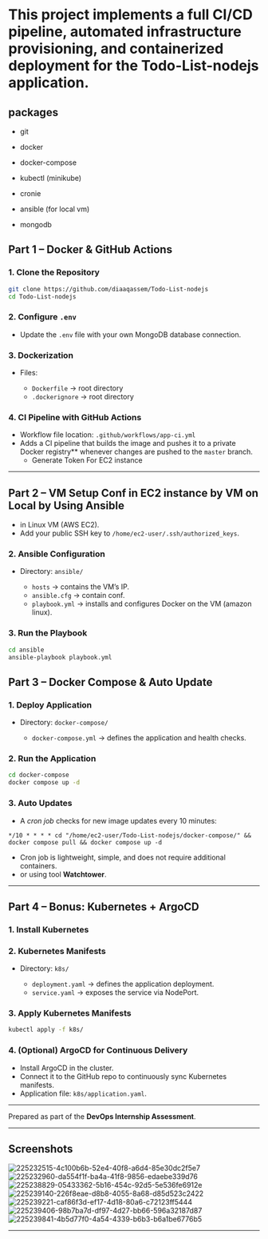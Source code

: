 
# This project implements a full CI/CD pipeline, automated infrastructure provisioning, and containerized deployment for the **Todo-List-nodejs** application.
## packages
* git

* docker

* docker-compose

* kubectl (minikube)

* cronie

* ansible (for local vm)

* mongodb




## Part 1 – Docker & GitHub Actions

### 1. Clone the Repository

```bash
git clone https://github.com/diaaqassem/Todo-List-nodejs
cd Todo-List-nodejs
```

### 2. Configure `.env`

* Update the `.env` file with your own MongoDB database connection.

### 3. Dockerization

* Files:

  * `Dockerfile` → root directory
  * `.dockerignore` → root directory

### 4. CI Pipeline with GitHub Actions

* Workflow file location: `.github/workflows/app-ci.yml`
* Adds a CI pipeline that builds the image and pushes it to a private Docker registry** whenever changes are pushed to the `master` branch.
  * Generate Token For EC2 instance

---

##  Part 2 – VM Setup Conf in EC2 instance by VM on Local by Using Ansible

* in Linux VM (AWS EC2).
* Add your public SSH key to `/home/ec2-user/.ssh/authorized_keys`.

### 2. Ansible Configuration

* Directory: `ansible/`

  * `hosts` → contains the VM’s IP.
  *  `ansible.cfg` → contain conf.
  * `playbook.yml` → installs and configures Docker on the VM (amazon linux).

### 3. Run the Playbook

```bash
cd ansible
ansible-playbook playbook.yml
```



## Part 3 – Docker Compose & Auto Update

### 1. Deploy Application

* Directory: `docker-compose/`

  * `docker-compose.yml` → defines the application and health checks.

### 2. Run the Application

```bash
cd docker-compose
docker compose up -d
```

### 3. Auto Updates

* A *cron job* checks for new image updates every 10 minutes:

```
*/10 * * * * cd "/home/ec2-user/Todo-List-nodejs/docker-compose/" && docker compose pull && docker compose up -d
```

* Cron job is lightweight, simple, and does not require additional containers.
* or using tool **Watchtower**.

---

##  Part 4 – Bonus: Kubernetes + ArgoCD

### 1. Install Kubernetes

### 2. Kubernetes Manifests

* Directory: `k8s/`

  * `deployment.yaml` → defines the application deployment.
  * `service.yaml` → exposes the service via NodePort.

### 3. Apply Kubernetes Manifests

```bash
kubectl apply -f k8s/
```

### 4. (Optional) ArgoCD for Continuous Delivery

* Install ArgoCD in the cluster.
* Connect it to the GitHub repo to continuously sync Kubernetes manifests.
* Application file: `k8s/application.yaml`.

---


Prepared as part of the **DevOps Internship Assessment**.

---


## Screenshots

![225232515-4c100b6b-52e4-40f8-a6d4-85e30dc2f5e7](https://github.com/Ankit6098/Todos-nodejs/assets/92246613/487f548f-7ca6-4183-9443-c88c9f79c3f0)
![225232960-da554f1f-ba4a-41f8-9856-edaebe339d76](https://github.com/Ankit6098/Todos-nodejs/assets/92246613/25515d2e-1d72-498d-8044-59a01c6b9127)
![225238829-05433362-5b16-454c-92d5-5e536fe6912e](https://github.com/Ankit6098/Todos-nodejs/assets/92246613/316d15ca-1fe8-4581-80b1-fc316340bba6)
![225239140-226f8eae-d8b8-4055-8a68-d85d523c2422](https://github.com/Ankit6098/Todos-nodejs/assets/92246613/44a0c418-449e-446f-8a8e-3c4e14fca8bf)
![225239221-caf86f3d-ef17-4d18-80a6-c72123ff5444](https://github.com/Ankit6098/Todos-nodejs/assets/92246613/2ee90ab0-95d4-44f4-80ac-b17b088ac1ce)
![225239406-98b7ba7d-df97-4d27-bb66-596a32187d87](https://github.com/Ankit6098/Todos-nodejs/assets/92246613/960ff353-1ce9-4ef8-94e4-10af09184fd2)
![225239841-4b5d77f0-4a54-4339-b6b3-b6a1be6776b5](https://github.com/Ankit6098/Todos-nodejs/assets/92246613/f5ffc3b8-480f-4d11-9a0b-c469e3c17e8e)


---

